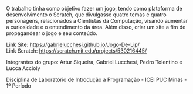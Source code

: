 O trabalho tinha como objetivo fazer um jogo, tendo como plataforma de desenvolvimento o Scratch, que divulgasse quatro temas e quatro personagens, relacionados a Cientistas da Computação, visando aumentar a curiosidade e o entendimento da área. Além disso, criar um site a fim de propagandear o jogo e seu conteúdo.

   Link Site: https://gabrielucchesi.github.io/Jogo-De-Lip/                    
   Link Scratch: https://scratch.mit.edu/projects/530216445/

Integrantes do grupo: Artur Siqueira, Gabriel Lucchesi, Pedro Tolentino e Lucca Accioly

Disciplina de Laboratório de Introdução a Programação - ICEI PUC Minas - 1º Período

